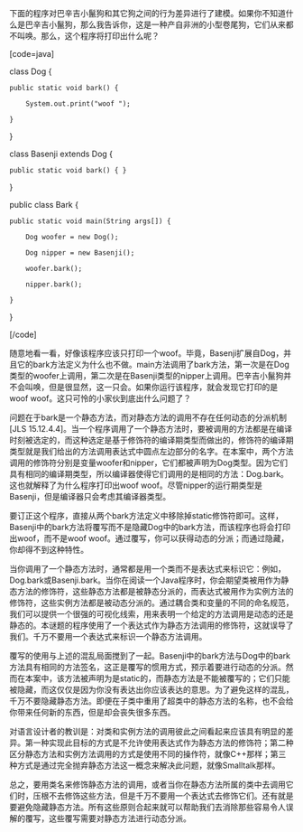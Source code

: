 下面的程序对巴辛吉小鬣狗和其它狗之间的行为差异进行了建模。如果你不知道什么是巴辛吉小鬣狗，那么我告诉你，这是一种产自非洲的小型卷尾狗，它们从来都不叫唤。那么，这个程序将打印出什么呢？ 
[code=java]
class Dog {
    public static void bark() {
        System.out.print("woof ");
    }
}

class Basenji extends Dog {
    public static void bark() { }
}

public class Bark {
    public static void main(String args[]) {
        Dog woofer = new Dog();
        Dog nipper = new Basenji();
        woofer.bark();
        nipper.bark();
    }
}
[/code]
随意地看一看，好像该程序应该只打印一个woof。毕竟，Basenji扩展自Dog，并且它的bark方法定义为什么也不做。main方法调用了bark方法，第一次是在Dog类型的woofer上调用，第二次是在Basenji类型的nipper上调用。巴辛吉小鬣狗并不会叫唤，但是很显然，这一只会。如果你运行该程序，就会发现它打印的是woof woof。这只可怜的小家伙到底出什么问题了？ 
问题在于bark是一个静态方法，而对静态方法的调用不存在任何动态的分派机制[JLS 15.12.4.4]。当一个程序调用了一个静态方法时，要被调用的方法都是在编译时刻被选定的，而这种选定是基于修饰符的编译期类型而做出的，修饰符的编译期类型就是我们给出的方法调用表达式中圆点左边部分的名字。在本案中，两个方法调用的修饰符分别是变量woofer和nipper，它们都被声明为Dog类型。因为它们具有相同的编译期类型，所以编译器使得它们调用的是相同的方法：Dog.bark。这也就解释了为什么程序打印出woof woof。尽管nipper的运行期类型是Basenji，但是编译器只会考虑其编译器类型。 
要订正这个程序，直接从两个bark方法定义中移除掉static修饰符即可。这样，Basenji中的bark方法将覆写而不是隐藏Dog中的bark方法，而该程序也将会打印出woof，而不是woof woof。通过覆写，你可以获得动态的分派；而通过隐藏，你却得不到这种特性。 
当你调用了一个静态方法时，通常都是用一个类而不是表达式来标识它：例如，Dog.bark或Basenji.bark。当你在阅读一个Java程序时，你会期望类被用作为静态方法的修饰符，这些静态方法都是被静态分派的，而表达式被用作为实例方法的修饰符，这些实例方法都是被动态分派的。通过耦合类和变量的不同的命名规范，我们可以提供一个很强的可视化线索，用来表明一个给定的方法调用是动态的还是静态的。本谜题的程序使用了一个表达式作为静态方法调用的修饰符，这就误导了我们。千万不要用一个表达式来标识一个静态方法调用。 
覆写的使用与上述的混乱局面搅到了一起。Basenji中的bark方法与Dog中的bark方法具有相同的方法签名，这正是覆写的惯用方式，预示着要进行动态的分派。然而在本案中，该方法被声明为是static的，而静态方法是不能被覆写的；它们只能被隐藏，而这仅仅是因为你没有表达出你应该表达的意思。为了避免这样的混乱，千万不要隐藏静态方法。即便在子类中重用了超类中的静态方法的名称，也不会给你带来任何新的东西，但是却会丧失很多东西。 
对语言设计者的教训是：对类和实例方法的调用彼此之间看起来应该具有明显的差异。第一种实现此目标的方式是不允许使用表达式作为静态方法的修饰符；第二种区分静态方法和实例方法调用的方式是使用不同的操作符，就像C++那样；第三种方式是通过完全抛弃静态方法这一概念来解决此问题，就像Smalltalk那样。 
总之，要用类名来修饰静态方法的调用，或者当你在静态方法所属的类中去调用它们时，压根不去修饰这些方法，但是千万不要用一个表达式去修饰它们。还有就是要避免隐藏静态方法。所有这些原则合起来就可以帮助我们去消除那些容易令人误解的覆写，这些覆写需要对静态方法进行动态分派。 